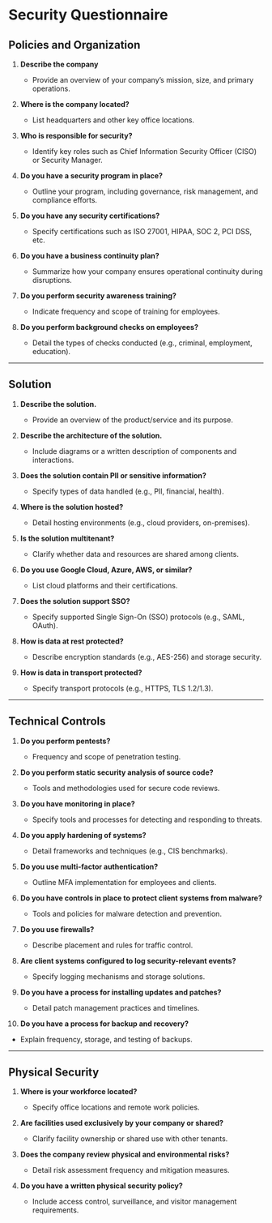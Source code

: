 # Security Questionnaire

## **Policies and Organization**  
1. **Describe the company**  
   - Provide an overview of your company’s mission, size, and primary operations.  

2. **Where is the company located?**  
   - List headquarters and other key office locations.  

3. **Who is responsible for security?**  
   - Identify key roles such as Chief Information Security Officer (CISO) or Security Manager.  

4. **Do you have a security program in place?**  
   - Outline your program, including governance, risk management, and compliance efforts.  

5. **Do you have any security certifications?**  
   - Specify certifications such as ISO 27001, HIPAA, SOC 2, PCI DSS, etc.  

6. **Do you have a business continuity plan?**  
   - Summarize how your company ensures operational continuity during disruptions.  

7. **Do you perform security awareness training?**  
   - Indicate frequency and scope of training for employees.  

8. **Do you perform background checks on employees?**  
   - Detail the types of checks conducted (e.g., criminal, employment, education).  

---  

## **Solution**  
1. **Describe the solution.**  
   - Provide an overview of the product/service and its purpose.  

2. **Describe the architecture of the solution.**  
   - Include diagrams or a written description of components and interactions.  

3. **Does the solution contain PII or sensitive information?**  
   - Specify types of data handled (e.g., PII, financial, health).  

4. **Where is the solution hosted?**  
   - Detail hosting environments (e.g., cloud providers, on-premises).  

5. **Is the solution multitenant?**  
   - Clarify whether data and resources are shared among clients.  

6. **Do you use Google Cloud, Azure, AWS, or similar?**  
   - List cloud platforms and their certifications.  

7. **Does the solution support SSO?**  
   - Specify supported Single Sign-On (SSO) protocols (e.g., SAML, OAuth).  

8. **How is data at rest protected?**  
   - Describe encryption standards (e.g., AES-256) and storage security.  

9. **How is data in transport protected?**  
   - Specify transport protocols (e.g., HTTPS, TLS 1.2/1.3).  

---  

## **Technical Controls**  
1. **Do you perform pentests?**  
   - Frequency and scope of penetration testing.  

2. **Do you perform static security analysis of source code?**  
   - Tools and methodologies used for secure code reviews.  

3. **Do you have monitoring in place?**  
   - Specify tools and processes for detecting and responding to threats.  

4. **Do you apply hardening of systems?**  
   - Detail frameworks and techniques (e.g., CIS benchmarks).  

5. **Do you use multi-factor authentication?**  
   - Outline MFA implementation for employees and clients.  

6. **Do you have controls in place to protect client systems from malware?**  
   - Tools and policies for malware detection and prevention.  

7. **Do you use firewalls?**  
   - Describe placement and rules for traffic control.  

8. **Are client systems configured to log security-relevant events?**  
   - Specify logging mechanisms and storage solutions.  

9. **Do you have a process for installing updates and patches?**  
   - Detail patch management practices and timelines.  

10. **Do you have a process for backup and recovery?**  
   - Explain frequency, storage, and testing of backups.  

---  

## **Physical Security**  
1. **Where is your workforce located?**  
   - Specify office locations and remote work policies.  

2. **Are facilities used exclusively by your company or shared?**  
   - Clarify facility ownership or shared use with other tenants.  

3. **Does the company review physical and environmental risks?**  
   - Detail risk assessment frequency and mitigation measures.  

4. **Do you have a written physical security policy?**  
   - Include access control, surveillance, and visitor management requirements.  

